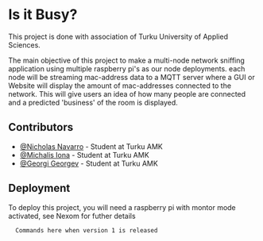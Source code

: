
# Is it Busy? 


This project is done with association of Turku University of Applied Sciences. 

The main objective of this project to make a multi-node network sniffing application
using multiple raspberry pi's as our node deployments. each node will be streaming mac-address
data to a MQTT server where a GUI or Website will display the amount of mac-addresses connected
to the network. This will give users an idea of how many people are connected and a predicted 'business'
of the room is displayed. 






## Contributors

- [@Nicholas Navarro](https://www.github.com/nicknav98) - Student at Turku AMK
- [@Michalis Iona](https://www.github.com/MikeByBike) - Student at Turku AMK
- [@Georgi Georgev](https://www.github.com/GeorgiRG) - Student at Turku AMK 




## Deployment

To deploy this project, you will need a raspberry pi with montor mode activated, see Nexom for futher details

```bash
  Commands here when version 1 is released
```

